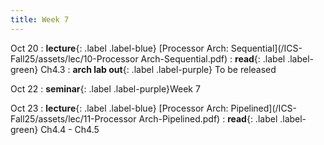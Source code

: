 ```yaml
---
title: Week 7
---
```


Oct 20
: **lecture**{: .label .label-blue} [Processor Arch: Sequential](/ICS-Fall25/assets/lec/10-Processor Arch-Sequential.pdf)
  : **read**{: .label .label-green} Ch4.3
: **arch lab out**{: .label .label-purple} To be released

Oct 22
: **seminar**{: .label .label-purple}Week 7

Oct 23
: **lecture**{: .label .label-blue} [Processor Arch: Pipelined](/ICS-Fall25/assets/lec/11-Processor Arch-Pipelined.pdf)
  : **read**{: .label .label-green} Ch4.4 - Ch4.5